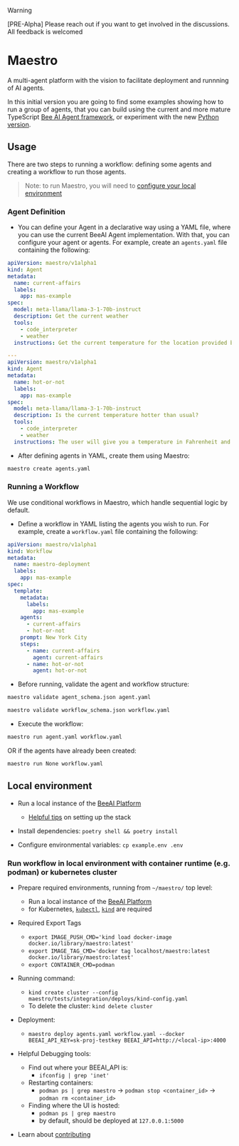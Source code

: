> [!WARNING]
> [PRE-Alpha] Please reach out if you want to get involved in the discussions. All feedback is welcomed

# Maestro

A multi-agent platform with the vision to facilitate deployment and runnning of AI agents.

In this initial version you are going to find some examples showing how to run a group of agents, that you can build using the current and more mature TypeScript [Bee AI Agent framework](https://github.com/i-am-bee/bee-agent-framework), or experiment with the new [Python version](../framework/bee-py).

## Usage

There are two steps to running a workflow: defining some agents and creating a workflow to run those agents.

> Note: to run Maestro, you will need to [configure your local environment](#local-environment)

### Agent Definition

* You can define your Agent in a declarative way using a YAML file, where you can use the current BeeAI Agent implementation. With that, you can configure your agent or agents. For example, create an `agents.yaml` file containing the following:

```yaml
apiVersion: maestro/v1alpha1
kind: Agent
metadata:
  name: current-affairs
  labels:
    app: mas-example
spec:
  model: meta-llama/llama-3-1-70b-instruct
  description: Get the current weather
  tools:
    - code_interpreter
    - weather
  instructions: Get the current temperature for the location provided by the user. Return results in Fahrenheit.

---
apiVersion: maestro/v1alpha1
kind: Agent
metadata:
  name: hot-or-not
  labels:
    app: mas-example
spec:
  model: meta-llama/llama-3-1-70b-instruct
  description: Is the current temperature hotter than usual?
  tools:
    - code_interpreter
    - weather
  instructions: The user will give you a temperature in Fahrenheit and a location. Use the OpenMateo weather tool to find the average monthly temperature for the location. Answer if the temperature provided by the user is hotter or colder than the average found by the tool.
```

* After defining agents in YAML, create them using Maestro:

```bash
maestro create agents.yaml
```

### Running a Workflow

We use conditional workflows in Maestro, which handle sequential logic by default.

* Define a workflow in YAML listing the agents you wish to run. For example, create a `workflow.yaml` file containing the following:

```yaml
apiVersion: maestro/v1alpha1
kind: Workflow
metadata:
  name: maestro-deployment
  labels:
    app: mas-example
spec:
  template:
    metadata:
      labels:
        app: mas-example
    agents:
      - current-affairs
      - hot-or-not
    prompt: New York City
    steps:
      - name: current-affairs
        agent: current-affairs
      - name: hot-or-not
        agent: hot-or-not
```

* Before running, validate the agent and workflow structure:

```bash
maestro validate agent_schema.json agent.yaml
```

```bash
maestro validate workflow_schema.json workflow.yaml
```

* Execute the workflow:

```bash
maestro run agent.yaml workflow.yaml
```

OR if the agents have already been created:

```bash
maestro run None workflow.yaml
```

## Local environment

* Run a local instance of the [BeeAI Platform](https://github.com/i-am-bee/bee-stack)
  * [Helpful tips](./demos/README.md) on setting up the stack

* Install dependencies: `poetry shell && poetry install`

* Configure environmental variables: `cp example.env .env`

### Run workflow in local environment with container runtime (e.g. podman) or kubernetes cluster

* Prepare required environments, running from `~/maestro/` top level:
  * Run a local instance of the [BeeAI Platform](https://github.com/i-am-bee/bee-stack)
  * for Kubernetes, [`kubectl`](https://kubernetes.io/docs/tasks/tools/install-kubectl-macos/), [`kind`](https://kind.sigs.k8s.io/) are required

* Required Export Tags
  * `export IMAGE_PUSH_CMD='kind load docker-image docker.io/library/maestro:latest'`
  * `export IMAGE_TAG_CMD='docker tag localhost/maestro:latest docker.io/library/maestro:latest'`
  * `export CONTAINER_CMD=podman`

* Running command:
  * `kind create cluster --config maestro/tests/integration/deploys/kind-config.yaml`
  * To delete the cluster: `kind delete cluster`

* Deployment:
  * `maestro deploy agents.yaml workflow.yaml --docker BEEAI_API_KEY=sk-proj-testkey BEEAI_API=http://<local-ip>:4000`

* Helpful Debugging tools:
  * Find out where your BEEAI_API is:
    * `ifconfig | grep 'inet'`
  * Restarting containers:
    * `podman ps | grep maestro` -> `podman stop <container_id>` -> `podman rm <container_id>`
  * Finding where the UI is hosted:
    * `podman ps | grep maestro`
    * by default, should be deployed at `127.0.0.1:5000`

* Learn about [contributing](./demos/CONTRIBUTING.md)
